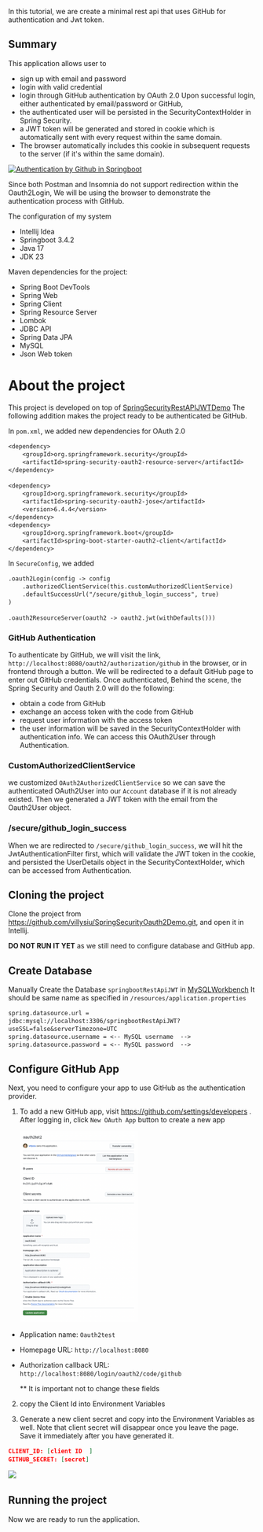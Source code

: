 In this tutorial, we are create a minimal rest api  that uses GitHub for authentication and Jwt token.

## Summary ##
This application allows user to 
- sign up with email and password
- login with valid credential
- login through GitHub authentication by OAuth 2.0
Upon successful login, either authenticated by email/password or GitHub, 
- the authenticated user will be persisted in the SecurityContextHolder in Spring Security.
- a JWT token will be generated and stored in cookie which is automatically sent with every request within the same domain.
- The browser automatically includes this cookie in subsequent requests to the server (if it's within the same domain).

[![Authentication by Github in Springboot ](https://markdown-videos-api.jorgenkh.no/url?url=https%3A%2F%2Fyoutu.be%2FLYDzl2VVj48)](https://youtu.be/LYDzl2VVj48)



Since both Postman and Insomnia do not support redirection within the Oauth2Login, 
We will be using the browser to demonstrate the authentication process with GitHub. 

The configuration of my system
* Intellij Idea
* Springboot 3.4.2
* Java 17
* JDK 23

Maven dependencies for the project:

* Spring Boot DevTools
* Spring Web
* Spring Client
* Spring Resource Server
* Lombok
* JDBC API
* Spring Data JPA
* MySQL
* Json Web token

# About the project

This project is developed on top of [SpringSecurityRestAPIJWTDemo](https://github.com/villysiu/SpringSecurityRestAPIJWTDemo.git)
The following addition makes the project ready to be authenticated be GitHub.

In `pom.xml`, we added new dependencies for OAuth 2.0
```
<dependency>
    <groupId>org.springframework.security</groupId>
    <artifactId>spring-security-oauth2-resource-server</artifactId>
</dependency>

<dependency>
    <groupId>org.springframework.security</groupId>
    <artifactId>spring-security-oauth2-jose</artifactId>
    <version>6.4.4</version>
</dependency>
<dependency>
    <groupId>org.springframework.boot</groupId>
    <artifactId>spring-boot-starter-oauth2-client</artifactId>
</dependency>
```

In `SecureConfig`, we added
```
.oauth2Login(config -> config
    .authorizedClientService(this.customAuthorizedClientService)
    .defaultSuccessUrl("/secure/github_login_success", true)
)

.oauth2ResourceServer(oauth2 -> oauth2.jwt(withDefaults()))
```

### GitHub Authentication

To authenticate by GitHub, we will visit the link, `http://localhost:8080/oauth2/authorization/github` in the browser,
or in frontend through a button. We will be redirected to a default GitHub page to enter out GitHub credentials.
Once authenticated,
Behind the scene, the Spring Security and Oauth 2.0 will do the following:
* obtain a code from GitHub
* exchange an access token with the code from GitHub
* request user information with the access token
* the user information will be saved in the SecurityContextHolder with authentication info.
  We can access this OAuth2User through Authentication.


### CustomAuthorizedClientService

we customized `OAuth2AuthorizedClientService` so we can save the authenticated OAuth2User into our `Account` database if it is not already existed.
Then we generated a JWT token with the email from the Oauth2User object.

### /secure/github_login_success
When we are redirected to  `/secure/github_login_success`, we will hit the JwtAuthenticationFilter first, which will validate the JWT token in the cookie, and persisted the UserDetails object in the SecurityContextHolder,
which can be accessed from Authentication.



## Cloning the project
Clone the project from  https://github.com/villysiu/SpringSecurityOauth2Demo.git, and open it in Intellij.

**DO NOT RUN IT YET** as we still need to configure database and GitHub app.

## Create Database

Manually Create the Database `springbootRestApiJWT` in [MySQLWorkbench](https://www.mysql.com/products/workbench/)
It should be same name as specified in `/resources/application.properties`
```
spring.datasource.url = jdbc:mysql://localhost:3306/springbootRestApiJWT?useSSL=false&serverTimezone=UTC
spring.datasource.username = <-- MySQL username  -->
spring.datasource.password = <-- MySQL password  -->

```

## Configure GitHub App ##
Next, you need to configure your app to use GitHub as the authentication provider.

1. To add a new GitHub app, visit https://github.com/settings/developers
. After logging in, click `New OAuth App` button to create a new app

    <img src="https://github.com/villysiu/SpringSecurityOauth2Demo/blob/main/src/main/resources/static/images/Screen%20Shot%202025-04-01%20at%205.49.44%20PM.png?raw=true" width="50%"  alt=""/>

* Application name: `Oauth2test`
* Homepage URL: `http://localhost:8080` 
* Authorization callback URL: `http://localhost:8080/login/oauth2/code/github`

  ** It is important not to change these fields

2. copy the Client Id into Environment Variables

3. Generate a new client secret and copy into the Environment Variables as well. Note that client secret will disappear once you leave the page. Save it immediately after you have generated it.
```json
CLIENT_ID: [client ID  ]
GITHUB_SECRET: [secret]

```
<img src="https://miro.medium.com/v2/resize:fit:4800/format:webp/1*zxdHRp-OaBTiq3XsDFFpGw.png" width="50%" >

## Running the project
Now we are ready to run the application. 



